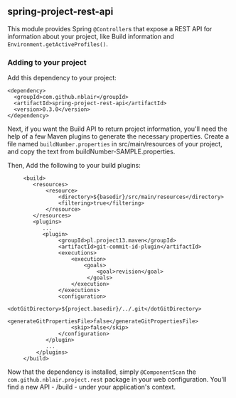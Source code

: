 ## spring-project-rest-api

This module provides Spring `@Controller`s that expose a REST API for information about your project, like Build information and `Environment.getActiveProfiles()`.

### Adding to your project

Add this dependency to your project:

```
<dependency>
  <groupId>com.github.nblair</groupId>
  <artifactId>spring-project-rest-api</artifactId>
  <version>0.3.0</version>
</dependency>
```

Next, if you want the Build API to return project information, you'll need the help of a few Maven plugins to generate the necessary properties. 
Create a file named `buildNumber.properties` in src/main/resources of your project, and copy the text from buildNumber-SAMPLE.properties.

Then, Add the following to your build plugins:

```
     <build>
     	<resources>
    		<resource>
        		<directory>${basedir}/src/main/resources</directory>
        		<filtering>true</filtering>
   	 		</resource>
		</resources>
        <plugins>
           ...
           <plugin>
                <groupId>pl.project13.maven</groupId>
                <artifactId>git-commit-id-plugin</artifactId>
                <executions>
                    <execution>
                        <goals>
                            <goal>revision</goal>
                         </goals>
                    </execution>
                </executions>
                <configuration>
                	<dotGitDirectory>${project.basedir}/../.git</dotGitDirectory>
               		<generateGitPropertiesFile>false</generateGitPropertiesFile>
    				<skip>false</skip>
                </configuration>
            </plugin>
            ...
         </plugins>
     </build>
```

Now that the dependency is installed, simply `@ComponentScan` the `com.github.nblair.project.rest` package in your web configuration.
You'll find a new API - /build - under your application's context.  